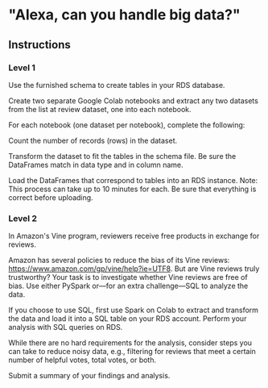 # "Alexa, can you handle big data?"

## Instructions

### Level 1
Use the furnished schema to create tables in your RDS database.

Create two separate Google Colab notebooks and extract any two datasets from the list at review dataset, one into each notebook.

For each notebook (one dataset per notebook), complete the following:

Count the number of records (rows) in the dataset.

Transform the dataset to fit the tables in the schema file. Be sure the DataFrames match in data type and in column name.

Load the DataFrames that correspond to tables into an RDS instance. Note: This process can take up to 10 minutes for each. Be sure that everything is correct before uploading.

### Level 2
In Amazon's Vine program, reviewers receive free products in exchange for reviews.

Amazon has several policies to reduce the bias of its Vine reviews: https://www.amazon.com/gp/vine/help?ie=UTF8.
But are Vine reviews truly trustworthy? Your task is to investigate whether Vine reviews are free of bias. Use either PySpark or—for an extra challenge—SQL to analyze the data.

If you choose to use SQL, first use Spark on Colab to extract and transform the data and load it into a SQL table on your RDS account. Perform your analysis with SQL queries on RDS.

While there are no hard requirements for the analysis, consider steps you can take to reduce noisy data, e.g., filtering for reviews that meet a certain number of helpful votes, total votes, or both.

Submit a summary of your findings and analysis.
